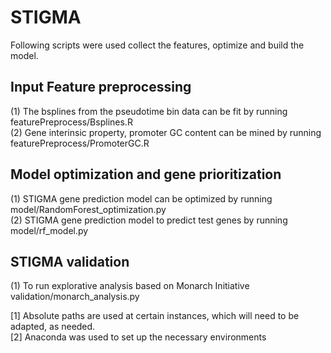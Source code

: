 # STIGMA

Following scripts were used collect the features, optimize and build the model. <br />

## Input Feature preprocessing<br />
(1) The bsplines from the pseudotime bin data can be fit by running featurePreprocess/Bsplines.R <br />
(2) Gene interinsic property, promoter GC content can be mined by running featurePreprocess/PromoterGC.R <br />

## Model optimization and gene prioritization<br />
(1) STIGMA gene prediction model can be optimized by running model/RandomForest_optimization.py <br />
(2) STIGMA gene prediction model to predict test genes by running model/rf_model.py <br />

## STIGMA validation <br />
(1) To run explorative analysis based on Monarch Initiative validation/monarch_analysis.py <br />


[1] Absolute paths are used at certain instances, which will need to be adapted, as needed. <br />
[2] Anaconda was used to set up the necessary environments <br />
